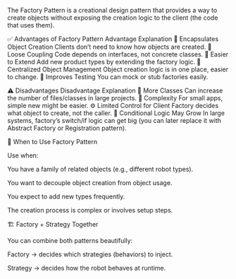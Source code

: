 The Factory Pattern is a creational design pattern that provides a way to create objects without exposing the creation logic to the client (the code that uses them).

✅ Advantages of Factory Pattern
Advantage	Explanation
🧩 Encapsulates Object Creation	Clients don’t need to know how objects are created.
🧠 Loose Coupling	Code depends on interfaces, not concrete classes.
🧱 Easier to Extend	Add new product types by extending the factory logic.
🧹 Centralized Object Management	Object creation logic is in one place, easier to change.
🧪 Improves Testing	You can mock or stub factories easily.


⚠️ Disadvantages
Disadvantage	Explanation
🧱 More Classes	Can increase the number of files/classes in large projects.
🔁 Complexity	For small apps, simple new might be easier.
⚙️ Limited Control for Client	Factory decides what object to create, not the caller.
🧩 Conditional Logic May Grow	In large systems, factory’s switch/if logic can get big (you can later replace it with Abstract Factory or Registration pattern).


🧭 When to Use Factory Pattern

Use when:

You have a family of related objects (e.g., different robot types).

You want to decouple object creation from object usage.

You expect to add new types frequently.

The creation process is complex or involves setup steps.



🏗️ Factory + Strategy Together

You can combine both patterns beautifully:

Factory → decides which strategies (behaviors) to inject.

Strategy → decides how the robot behaves at runtime.